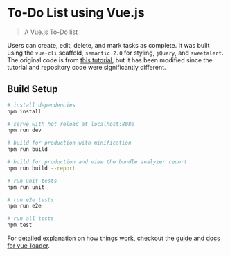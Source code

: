 # To-Do List using Vue.js

> A Vue.js To-Do list

Users can create, edit, delete, and mark tasks as complete. It was built using the `vue-cli` scaffold, `semantic 2.0` for styling, `jQuery`, and `sweetalert`. The original code is from [this tutorial](https://scotch.io/tutorials/build-a-to-do-app-with-vue-js-2#toc-editing-a-todo), but it has been modified since the tutorial and repository code were significantly different.

## Build Setup

``` bash
# install dependencies
npm install

# serve with hot reload at localhost:8080
npm run dev

# build for production with minification
npm run build

# build for production and view the bundle analyzer report
npm run build --report

# run unit tests
npm run unit

# run e2e tests
npm run e2e

# run all tests
npm test
```

For detailed explanation on how things work, checkout the [guide](http://vuejs-templates.github.io/webpack/) and [docs for vue-loader](http://vuejs.github.io/vue-loader).
